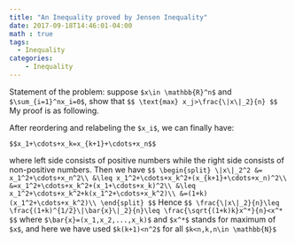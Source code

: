 ```yaml
---
title: "An Inequality proved by Jensen Inequality"
date: 2017-09-18T14:46:01-04:00
math : true
tags:
  - Inequality
categories:
    - Inequality
---
```

Statement of the problem:
suppose `$x\in \mathbb{R}^n$` and `$\sum_{i=1}^nx_i=0$`, show that
`$$
\text{max} x_j>\frac{\|x\|_2}{n}
$$`
My proof is as following.
<!--more-->
After reordering and relabeling the `$x_i$`, we can finally have:

`$$x_1+\cdots+x_k=x_{k+1}+\cdots+x_n$$`

where left side consists of positive numbers while the right side consists of non-positive numbers.
Then we have
`$$
\begin{split}
\|x\|_2^2 &= x_1^2+\cdots+x_n^2\\
&\leq x_1^2+\cdots+x_k^2+(x_{k+1}+\cdots+x_n)^2\\
&=x_1^2+\cdots+x_k^2+(x_1+\cdots+x_k)^2\\
&\leq x_1^2+\cdots+x_k^2+k(x_1^2+\cdots+x_k^2)\\
&=(1+k)(x_1^2+\cdots+x_k^2)\\
\end{split}
$$`
Hence
`$$
\frac{\|x\|_2}{n}\leq \frac{(1+k)^{1/2}\|\bar{x}\|_2}{n}\leq \frac{\sqrt{(1+k)k}x^*}{n}<x^*
$$`
where `$\bar{x}=(x_1,x_2,...,x_k)$` and `$x^*$` stands for maximum of `$x$`, and here we have used `$k(k+1)<n^2$` for all `$k<n,k,n\in \mathbb{N}$`
